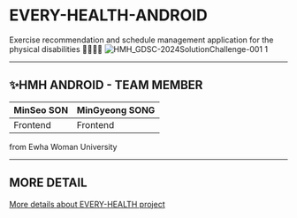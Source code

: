 # EVERY-HEALTH-ANDROID

Exercise recommendation and schedule management application for the physical disabilities 👩‍🦽👨‍🦽
![HMH_GDSC-2024SolutionChallenge-001 1](https://github.com/Solution-Challenge-HMH/every-health-android/assets/110734087/15173395-304f-4e6b-b379-a7e5ab2808d5)

---
## ✨HMH ANDROID - TEAM MEMBER
|MinSeo SON|MinGyeong SONG|
|------|---|
|Frontend|Frontend|

from Ewha Woman University 

---
## MORE DETAIL
[More details about EVERY-HEALTH project](https://github.com/Solution-Challenge-HMH)
